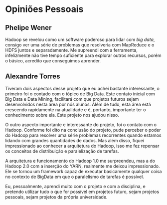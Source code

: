 # Opiniões Pessoais

## Phelipe Wener

Hadoop se revelou como um software poderoso para lidar com _big data_, consigo ver uma série de problemas que resolveria com MapReduce e o HDFS juntos e separadamente. Me supreendi com a ferramenta, infelizmente não tive tempo suficiente para explorar outros recursos, porém o básico, acredito que conseguimos aprender.

## Alexandre Torres

Tiveram dois aspectos desse projeto que eu achei bastante interessante, o primeiro foi o contado com o tópico de Big Data. Este contato inicial com Big Data e Data Mining, facilitará com que projetos futuros sejam desenvolvidos nesta área por nós alunos. Além de tudo, esta área está crescendo rapidamente na atualidade e é, portanto, importante ter o conhecimento sobre ela. Este projeto nos ajudou nisso.

O outro aspecto importante e interessante do projeto, foi o contato com o Hadoop. Conforme foi dito na conclusão do projeto, pude perceber o poder do Hadoop para resolver uma série problemas recorrentes quando estamos lidando com grandes quantidades de dados. Mas além disso, fiquei impressionado ao conhecer a arquitetura do Hadoop, isso me fez repensar os conceitos de distribuição e paralelização de tarefas.

A arquitetura e funcionamento do Hadoop 1.0 me surpreendeu, mas a do Hadoop 2.0 com a inserção do YARN, realmente me deixou impressionado. Ele se tornou um framework capaz de executar basicamente qualquer coisa no contexto de BigData em que o paralelismo de tarefas é possível.

Eu, pessoalmente, aprendi muito com o projeto e com a disciplina, e pretendo utilizar tudo o que for possível em projetos futuro, sejam projetos pessoais, sejam projetos da própria universidade.
